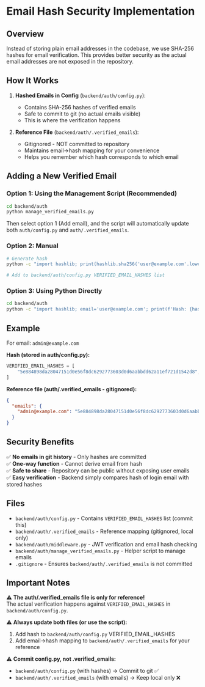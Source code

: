 # Email Hash Security Implementation

## Overview

Instead of storing plain email addresses in the codebase, we use SHA-256 hashes for email verification. This provides better security as the actual email addresses are not exposed in the repository.

## How It Works

1. **Hashed Emails in Config** (`backend/auth/config.py`):

   - Contains SHA-256 hashes of verified emails
   - Safe to commit to git (no actual emails visible)
   - This is where the verification happens

2. **Reference File** (`backend/auth/.verified_emails`):
   - Gitignored - NOT committed to repository
   - Maintains email→hash mapping for your convenience
   - Helps you remember which hash corresponds to which email

## Adding a New Verified Email

### Option 1: Using the Management Script (Recommended)

```bash
cd backend/auth
python manage_verified_emails.py
```

Then select option 1 (Add email), and the script will automatically update both `auth/config.py` and `auth/.verified_emails`.

### Option 2: Manual

```bash
# Generate hash
python -c "import hashlib; print(hashlib.sha256('user@example.com'.lower().encode()).hexdigest())"

# Add to backend/auth/config.py VERIFIED_EMAIL_HASHES list
```

### Option 3: Using Python Directly

```bash
cd backend/auth
python -c "import hashlib; email='user@example.com'; print(f'Hash: {hashlib.sha256(email.lower().encode()).hexdigest()}')"
```

## Example

For email: `admin@example.com`

**Hash (stored in auth/config.py):**

```python
VERIFIED_EMAIL_HASHES = [
    "5e884898da28047151d0e56f8dc6292773603d0d6aabbdd62a11ef721d1542d8",
]
```

**Reference file (auth/.verified_emails - gitignored):**

```json
{
  "emails": {
    "admin@example.com": "5e884898da28047151d0e56f8dc6292773603d0d6aabbdd62a11ef721d1542d8"
  }
}
```

## Security Benefits

✅ **No emails in git history** - Only hashes are committed  
✅ **One-way function** - Cannot derive email from hash  
✅ **Safe to share** - Repository can be public without exposing user emails  
✅ **Easy verification** - Backend simply compares hash of login email with stored hashes

## Files

- `backend/auth/config.py` - Contains `VERIFIED_EMAIL_HASHES` list (commit this)
- `backend/auth/.verified_emails` - Reference mapping (gitignored, local only)
- `backend/auth/middleware.py` - JWT verification and email hash checking
- `backend/auth/manage_verified_emails.py` - Helper script to manage emails
- `.gitignore` - Ensures `backend/auth/.verified_emails` is not committed

## Important Notes

⚠️ **The auth/.verified_emails file is only for reference!**  
The actual verification happens against `VERIFIED_EMAIL_HASHES` in `backend/auth/config.py`.

⚠️ **Always update both files (or use the script):**

1. Add hash to `backend/auth/config.py` VERIFIED_EMAIL_HASHES
2. Add email→hash mapping to `backend/auth/.verified_emails` for your reference

⚠️ **Commit config.py, not .verified_emails:**

- `backend/auth/config.py` (with hashes) → Commit to git ✅
- `backend/auth/.verified_emails` (with emails) → Keep local only ❌
